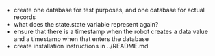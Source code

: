* create one database for test purposes, and one database for actual records
* what does the state.state variable represent again?
* ensure that there is a timestamp when the robot creates a data value and a timestamp when that enters the database
* create installation instructions in ../README.md
